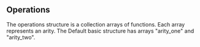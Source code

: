 ## Operations


The operations structure is a collection arrays of functions. Each array represents an arity.
The Default basic structure has arrays "arity_one" and "arity_two".